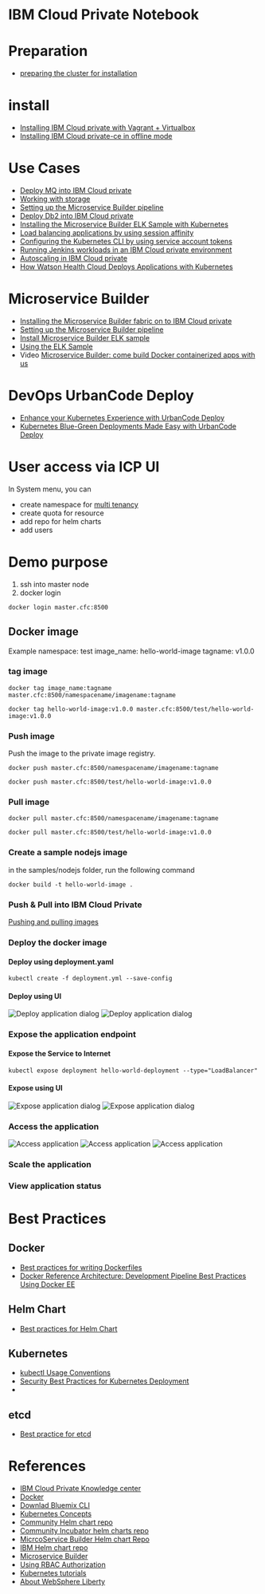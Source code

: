 # IBM Cloud Private Notebook

# Preparation
- [preparing the cluster for installation](https://www.ibm.com/support/knowledgecenter/en/SSBS6K_1.2.0/installing/prep_cluster.html)

# install

- [Installing IBM Cloud private with Vagrant + Virtualbox](https://www.ibm.com/developerworks/community/blogs/fe25b4ef-ea6a-4d86-a629-6f87ccf4649e/entry/Setting_up_an_IBM_Spectrum_Conductor_for_Containers_cluster_by_using_Vagrant?lang=en)
- [Installing IBM Cloud private-ce in offline mode](https://developer.ibm.com/recipes/tutorials/installing-ibm-cloud-privatece-in-offline-mode/)

# Use Cases

- [Deploy MQ into IBM Cloud private](https://developer.ibm.com/recipes/tutorials/deploy-mq-into-ibm-cloud-private/)
- [Working with storage](https://www.ibm.com/developerworks/community/blogs/fe25b4ef-ea6a-4d86-a629-6f87ccf4649e/entry/Working_with_storage?lang=en)
- [Setting up the Microservice Builder pipeline](https://www.ibm.com/support/knowledgecenter/en/SS5PWC/pipeline.html)
- [Deploy Db2 into IBM Cloud private](https://developer.ibm.com/recipes/tutorials/deploy-db2-into-ibm-cloud-private/)
- [Installing the Microservice Builder ELK Sample with Kubernetes](https://github.com/WASdev/sample.microservicebuilder.helm.elk/blob/master/installing_sample_elk_task.md)
- [Load balancing applications by using session affinity](https://www.ibm.com/developerworks/community/blogs/fe25b4ef-ea6a-4d86-a629-6f87ccf4649e/entry/Load_balancing_applications_with_session_affinity?lang=en)
- [Configuring the Kubernetes CLI by using service account tokens](https://www.ibm.com/developerworks/community/blogs/fe25b4ef-ea6a-4d86-a629-6f87ccf4649e/entry/Configuring_the_Kubernetes_CLI_by_using_service_account_tokens1?lang=en)
- [Running Jenkins workloads in an IBM Cloud private environment](https://www.ibm.com/developerworks/community/blogs/fe25b4ef-ea6a-4d86-a629-6f87ccf4649e/entry/CI_CD_Integration_with_Jenkins_in_CFC1?lang=en)
- [Autoscaling in IBM Cloud private](https://www.ibm.com/developerworks/community/blogs/fe25b4ef-ea6a-4d86-a629-6f87ccf4649e/entry/Autoscaling_in_IBM_Spectrum_for_Containers_clusters?lang=en)
- [How Watson Health Cloud Deploys Applications with Kubernetes](http://blog.kubernetes.io/2017/07/how-watson-health-cloud-deploys.html)

# Microservice Builder
- [Installing the Microservice Builder fabric on to IBM Cloud private](https://www.ibm.com/support/knowledgecenter/SS5PWC/installing_fabric_task.html)
- [Setting up the Microservice Builder pipeline](https://www.ibm.com/support/knowledgecenter/SS5PWC/pipeline.html)
- [Install Microservice Builder ELK sample](https://github.com/WASdev/sample.microservicebuilder.helm.elk/blob/master/installing_sample_elk_task.md)
- [Using the ELK Sample](https://github.com/WASdev/sample.microservicebuilder.helm.elk/blob/master/sample_elk_task.md)
- Video [Microservice Builder: come build Docker containerized apps with us](https://www.youtube.com/watch?v=8w-XqDAD18g)

# DevOps UrbanCode Deploy
- [Enhance your Kubernetes Experience with UrbanCode Deploy](https://developer.ibm.com/urbancode/2017/06/28/enhance-kubernetes-experience-urbancode-deploy/)
- [Kubernetes Blue-Green Deployments Made Easy with UrbanCode Deploy](https://developer.ibm.com/urbancode/2017/07/26/kubernetes-blue-green-deployments-made-easy-urbancode-deploy/)

# User access via ICP UI

In System menu, you can
- create namespace for [multi tenancy](https://www.youtube.com/watch?v=SDFDpTMZTjc&index=2&list=PLA-Z7DV3wrOWeUQbv-C2zs3IvBCWFGpTC)
- create quota for resource
- add repo for helm charts
- add users

# Demo purpose
1. ssh into master node
2. docker login
```
docker login master.cfc:8500
```

## Docker image
Example
namespace: test
image_name: hello-world-image
tagname: v1.0.0

### tag image
```
docker tag image_name:tagname master.cfc:8500/namespacename/imagename:tagname
```

```
docker tag hello-world-image:v1.0.0 master.cfc:8500/test/hello-world-image:v1.0.0
```

### Push image
Push the image to the private image registry.
```
docker push master.cfc:8500/namespacename/imagename:tagname
```
```
docker push master.cfc:8500/test/hello-world-image:v1.0.0
```
### Pull image
```
docker pull master.cfc:8500/namespacename/imagename:tagname
```
```
docker pull master.cfc:8500/test/hello-world-image:v1.0.0
```
### Create a sample nodejs image
in the samples/nodejs folder, run the following command
```
docker build -t hello-world-image .
```
### Push & Pull into IBM Cloud Private
[Pushing and pulling images](https://www.ibm.com/support/knowledgecenter/en/SSBS6K_1.2.0/manage_images/using_docker_cli.html)
### Deploy the docker image
#### Deploy using deployment.yaml
```
kubectl create -f deployment.yml --save-config
```

#### Deploy using UI
![Deploy application dialog](https://github.com/jaricsng/ibm-cloud-private/blob/master/deploy-app-dialog-1.png)
![Deploy application dialog](https://github.com/jaricsng/ibm-cloud-private/blob/master/deploy-app-dialog-2.png)
### Expose the application endpoint
#### Expose the Service to Internet
```
kubectl expose deployment hello-world-deployment --type="LoadBalancer"
```

#### Expose using UI
![Expose application dialog](https://github.com/jaricsng/ibm-cloud-private/blob/master/expose-app-service.png)
![Expose application dialog](https://github.com/jaricsng/ibm-cloud-private/blob/master/expose-port-mapping.png)

### Access the application
![Access application](https://github.com/jaricsng/ibm-cloud-private/blob/master/access-app-1.png)
![Access application](https://github.com/jaricsng/ibm-cloud-private/blob/master/access-app-2.png)
![Access application](https://github.com/jaricsng/ibm-cloud-private/blob/master/access-app-3.png)

### Scale the application

### View application status


# Best Practices
## Docker
- [Best practices for writing Dockerfiles](https://docs.docker.com/engine/userguide/eng-image/dockerfile_best-practices/)
- [Docker Reference Architecture: Development Pipeline Best Practices Using Docker EE](https://success.docker.com/Architecture/Docker_Reference_Architecture%3A_Development_Pipeline_Best_Practices_Using_Docker_EE)
## Helm Chart
- [Best practices for Helm Chart](https://docs.helm.sh/chart_best_practices/)
## Kubernetes
- [kubectl Usage Conventions](https://kubernetes.io/docs/user-guide/kubectl-conventions/)
- [Security Best Practices for Kubernetes Deployment](http://blog.kubernetes.io/2016/08/security-best-practices-kubernetes-deployment.html)
-
## etcd
- [Best practice for etcd](https://coreos.com/operators/etcd/docs/latest/best_practices.html)

# References
- [IBM Cloud Private Knowledge center](https://www.ibm.com/support/knowledgecenter/en/SSBS6K_1.2.0/kc_welcome_containers.html)
- [Docker](https://docs.docker.com/)
- [Downlad Bluemix CLI](https://clis.ng.bluemix.net/ui/home.html?cm_sp=dw-bluemix-_-microservice-builder-_-devcenter&cm_mc_uid=47402820653814918773981&cm_mc_sid_50200000=1501752774)
- [Kubernetes Concepts](https://kubernetes.io/docs/concepts/)
- [Community Helm chart repo](https://kubernetes-charts.storage.googleapis.com)
- [Community Incubator helm charts repo](https://kubernetes-charts-incubator.storage.googleapis.com/)
- [MicrcoService Builder Helm chart Repo](http://public.dhe.ibm.com/ibmdl/export/pub/software/websphere/wasdev/microservicebuilder/helm/)
- [IBM Helm chart repo](https://raw.githubusercontent.com/IBM/charts/master/repo/stable/)
- [Microservice Builder](https://developer.ibm.com/microservice-builder/)
- [Using RBAC Authorization](https://kubernetes.io/docs/admin/authorization/rbac/)
- [Kubernetes tutorials](https://kubernetes.io/docs/tutorials/)
- [About WebSphere Liberty](https://developer.ibm.com/wasdev/websphere-liberty/)
